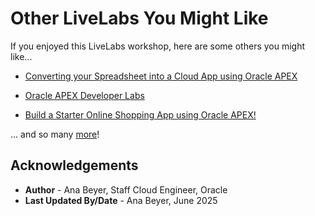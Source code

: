 # Other LiveLabs You Might Like

If you enjoyed this LiveLabs workshop, here are some others you might like...

- [Converting your Spreadsheet into a Cloud App using Oracle APEX](https://apexapps.oracle.com/pls/apex/dbpm/r/livelabs/view-workshop?wid=631)

- [Oracle APEX Developer Labs](https://apexapps.oracle.com/pls/apex/r/dbpm/livelabs/view-workshop?wid=3718)

- [Build a Starter Online Shopping App using Oracle APEX!](https://livelabs.oracle.com/pls/apex/dbpm/r/livelabs/view-workshop?wid=848)

... and so many [more](https://livelabs.oracle.com/pls/apex/dbpm/r/livelabs/home)!

## Acknowledgements
* **Author** - Ana Beyer, Staff Cloud Engineer, Oracle
* **Last Updated By/Date** - Ana Beyer, June 2025
